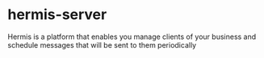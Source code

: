 # hermis-server
Hermis is a platform that enables you manage clients of your business and schedule messages that will be sent to them periodically

